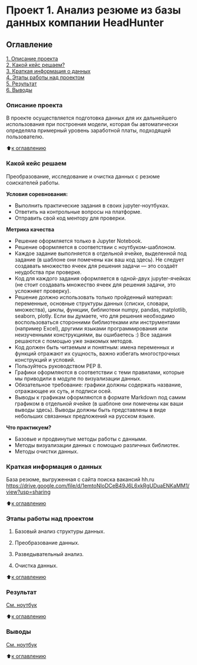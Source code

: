 # Проект 1. Анализ резюме из базы данных компании HeadHunter

## Оглавление
[1. Описание проекта](https://github.com/EleonoraRR/sf_data_science/tree/main/Project_1/README.md#описание-проекта)  
[2. Какой кейс решаем?](https://github.com/EleonoraRR/sf_data_science/tree/main/Project_1/README.md#какой-кейс-решаем)  
[3. Краткая информация о данных](https://github.com/EleonoraRR/sf_data_science/tree/main/Project_1/README.md#краткая-информация-о-данных)  
[4. Этапы работы над проектом](https://github.com/EleonoraRR/sf_data_science/tree/main/Project_1/README.md#этапы-работы-над-проектом)  
[5. Результат](https://github.com/EleonoraRR/sf_data_science/tree/main/Project_1/README.md#результат)  
[6. Выводы](https://github.com/EleonoraRR/sf_data_science/tree/main/Project_1/README.md#выводы)

### Описание проекта
В проекте осуществляется подготовка данных для их дальнейшего использования при построения модели, которая бы автоматически определяла примерный уровень заработной платы, подходящей пользователю.

:arrow_up:[к оглавлению](https://github.com/EleonoraRR/sf_data_science/tree/main/Project_1/README.md#Оглавление)


### Какой кейс решаем
Преобразование, исследование и очистка данных с резюме соискателей работы.

**Условия соревнования:**
- Выполнить практические задания в своих jupyter-ноутбуках.
- Ответить на контрольные вопросы на платформе.
- Отправить свой код ментору для проверки. 


**Метрика качества** 
- Решение оформляется только в Jupyter Notebook.
- Решение оформляется в соответствии с ноутбуком-шаблоном.
- Каждое задание выполняется в отдельной ячейке, выделенной под задание (в шаблоне они помечены как ваш код здесь). Не следует создавать множество ячеек для решения задачи — это создаёт неудобства при проверке.
- Код для каждого задания оформляется в одной-двух jupyter-ячейках (не стоит создавать множество ячеек для решения задачи, это усложняет проверку).
- Решение должно использовать только пройденный материал: переменные, основные структуры данных (списки, словари, множества), циклы, функции, библиотеки numpy, pandas, matplotlib, seaborn, plotly. Если вы думаете, что для решения необходимо воспользоваться сторонними библиотеками или инструментами (например Excel), другими языками программирования или неизученными конструкциями, вы ошибаетесь :) Все задания решаются с помощью уже знакомых методов.
- Код должен быть читаемым и понятным: имена переменных и функций отражают их сущность, важно избегать многострочных конструкций и условий.
- Пользуйтесь руководством PEP 8.
- Графики оформляются в соответствии с теми правилами, которые мы приводили в модуле по визуализации данных.
- Обязательное требование: графики должны содержать название, отражающее их суть, и подписи осей.
- Выводы к графикам оформляются в формате Markdown под самим графиком в отдельной ячейке (в шаблоне они помечены как ваши выводы здесь). Выводы должны быть представлены в виде небольших связанных предложений на русском языке.


**Что практикуем?**
- Базовые и продвинутые методы работы с данными.
- Методы визуализации данных с помощью различных библиотек.
- Методы очистки данных.

### Краткая информация о данных
База резюме, выгруженная с сайта поиска вакансий hh.ru
https://drive.google.com/file/d/1emtoNIoDCeB49J6L6xkRgUDuaENKaMM1/view?usp=sharing

:arrow_up:[к оглавлению](https://github.com/EleonoraRR/sf_data_science/tree/main/Project_0/README.md#Оглавление)


### Этапы работы над проектом
1. Базовый анализ структуры данных.

2. Преобразование данных.

3. Разведывательный анализ.

4. Очистка данных.

:arrow_up:[к оглавлению](https://github.com/EleonoraRR/sf_data_science/tree/main/Project_0/README.md#Оглавление)


### Результат
[См. ноутбук](https://github.com/EleonoraRR/sf_data_science/tree/main/Project_1/Project-1.ipynb#ноутбук) 

:arrow_up:[к оглавлению](https://github.com/EleonoraRR/sf_data_science/tree/main/Project_0/README.md#Оглавление)


### Выводы
[См. ноутбук](https://github.com/EleonoraRR/sf_data_science/tree/main/Project_1/Project-1.ipynb#ноутбук) 
 
:arrow_up:[к оглавлению](https://github.com/EleonoraRR/sf_data_science/tree/main/Project_0/README.md#Оглавление)